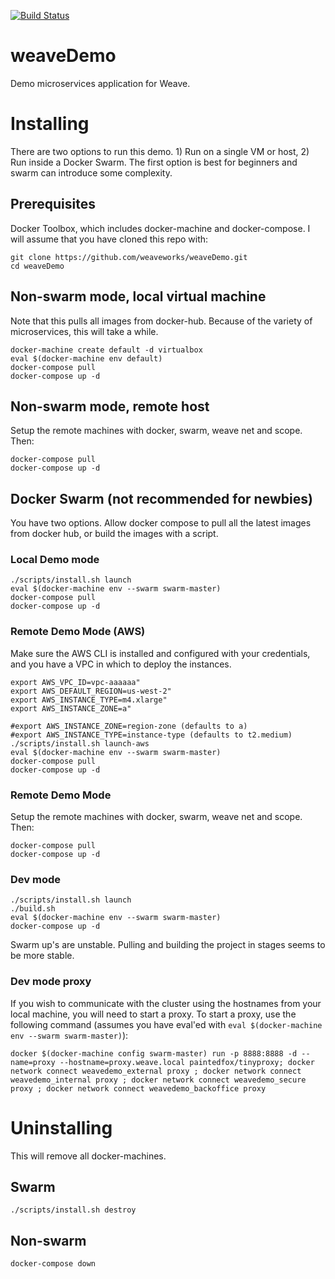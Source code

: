 [![Build Status](https://travis-ci.org/weaveworks/weaveDemo.svg?branch=master)](https://travis-ci.org/weaveworks/weaveDemo)

# weaveDemo
Demo microservices application for Weave.


# Installing
There are two options to run this demo. 1) Run on a single VM or host, 2) Run inside a Docker Swarm. The first option is best for beginners and swarm can introduce some complexity.

## Prerequisites
Docker Toolbox, which includes docker-machine and docker-compose. I will assume that you have cloned this repo with:
```
git clone https://github.com/weaveworks/weaveDemo.git
cd weaveDemo
```

## Non-swarm mode, local virtual machine
Note that this pulls all images from docker-hub. Because of the variety of microservices, this will take a while.
```
docker-machine create default -d virtualbox
eval $(docker-machine env default)
docker-compose pull
docker-compose up -d
```

## Non-swarm mode, remote host
Setup the remote machines with docker, swarm, weave net and scope. Then:
```
docker-compose pull
docker-compose up -d
```

## Docker Swarm (not recommended for newbies)
You have two options. Allow docker compose to pull all the latest images from docker hub, or build the images with a script.

### Local Demo mode
```
./scripts/install.sh launch
eval $(docker-machine env --swarm swarm-master)
docker-compose pull
docker-compose up -d
```

### Remote Demo Mode (AWS)
Make sure the AWS CLI is installed and configured with your credentials, and you have a VPC in which to deploy the instances.
```
export AWS_VPC_ID=vpc-aaaaaa"
export AWS_DEFAULT_REGION=us-west-2"
export AWS_INSTANCE_TYPE=m4.xlarge"
export AWS_INSTANCE_ZONE=a"

#export AWS_INSTANCE_ZONE=region-zone (defaults to a)
#export AWS_INSTANCE_TYPE=instance-type (defaults to t2.medium)
./scripts/install.sh launch-aws
eval $(docker-machine env --swarm swarm-master)
docker-compose pull
docker-compose up -d
```

### Remote Demo Mode
Setup the remote machines with docker, swarm, weave net and scope. Then:
```
docker-compose pull
docker-compose up -d
```

### Dev mode
```
./scripts/install.sh launch
./build.sh
eval $(docker-machine env --swarm swarm-master)
docker-compose up -d
```
Swarm up's are unstable. Pulling and building the project in stages seems to be more stable.

### Dev mode proxy

If you wish to communicate with the cluster using the hostnames from your local machine, you will need to start a proxy. To start a proxy, use the following command (assumes you have eval'ed with `eval $(docker-machine env --swarm swarm-master)`):

```
docker $(docker-machine config swarm-master) run -p 8888:8888 -d --name=proxy --hostname=proxy.weave.local paintedfox/tinyproxy; docker network connect weavedemo_external proxy ; docker network connect weavedemo_internal proxy ; docker network connect weavedemo_secure proxy ; docker network connect weavedemo_backoffice proxy
```

# Uninstalling
This will remove all docker-machines.
## Swarm
```
./scripts/install.sh destroy
```

## Non-swarm
```
docker-compose down
```
